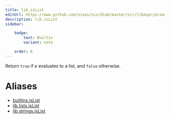 ```yaml
---
title: lib.isList
editUrl: https://www.github.com/nixos/nix/blob/master/src/libexpr/primops.cc
description: lib.isList
sidebar:

    badge:
        text: Builtin
        variant: note

    order: 8
---
```


Return `true` if *e* evaluates to a list, and `false` otherwise.


# Aliases

- [builtins.isList](./reference/builtins/builtins-isList)
- [lib.lists.isList](./reference/lib/lists/lib-lists-isList)
- [lib.strings.isList](./reference/lib/strings/lib-strings-isList)


